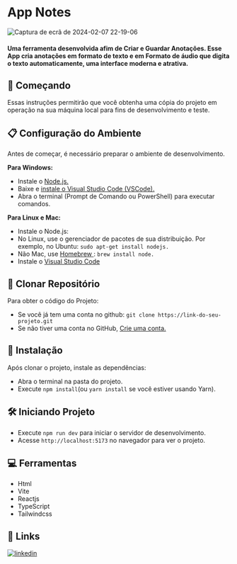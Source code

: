 
# App Notes

![Captura de ecrã de 2024-02-07 22-19-06](https://github.com/JeffS1lva/My-Notes-App/assets/118827532/ad650fa1-35a1-4c8d-b085-00e6da3b7bfa)


#### Uma ferramenta desenvolvida afim de Criar e Guardar Anotações. Esse App cria anotações em formato de texto e em Formato de áudio que digita o texto automaticamente, uma interface moderna e atrativa.

## 🚀 Começando

Essas instruções permitirão que você obtenha uma cópia do projeto em operação na sua máquina local para fins de desenvolvimento e teste.

## 📋 Configuração do Ambiente

Antes de começar, é necessário preparar o ambiente de desenvolvimento.

**Para Windows:**
- Instale o [Node.js.](https://nodejs.org/en)
- Baixe e [instale o Visual Studio Code (VSCode).](https://code.visualstudio.com/)
- Abra o terminal (Prompt de Comando ou PowerShell) para executar comandos.

**Para Linux e Mac:**
- Instale o Node.js:
- No Linux, use o gerenciador de pacotes de sua distribuição. Por exemplo, no Ubuntu: ```sudo apt-get install nodejs.```
- Não Mac, use [Homebrew ](https://brew.sh/): ```brew install node.```
- Instale o [Visual Studio Code](https://code.visualstudio.com/)


## 📌 Clonar Repositório
Para obter o código do Projeto:
- Se você já tem uma conta no github: ```git clone https://link-do-seu-projeto.git```
- Se não tiver uma conta no GitHub, [Crie uma conta.](https://github.com/)

## 🔧 Instalação

Após clonar o projeto, instale as dependências:
- Abra o terminal na pasta do projeto.
- Execute ```npm install```(ou ```yarn install``` se você estiver usando Yarn).


## 🛠️ Iniciando Projeto

- Execute ```npm run dev``` para iniciar o servidor de desenvolvimento.
- Acesse ```http://localhost:5173``` no navegador para ver o projeto. 

## 💻 Ferramentas

- Html
- Vite
- Reactjs
- TypeScript
- Tailwindcss
## 🔗 Links
[![linkedin](https://img.shields.io/badge/linkedin-0A66C2?style=for-the-badge&logo=linkedin&logoColor=white)](https://www.linkedin.com/in/jefferson-silva-2258ab230/)

